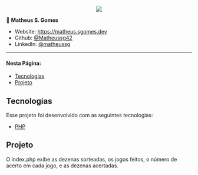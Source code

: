 <p align="center"><a target="_blank" href="https://matheus.sgomes.dev"><img src="https://matheus.sgomes.dev/img/logo_azul.png"></a></>


👤 **Matheus S. Gomes** 

* Website: https://matheus.sgomes.dev
* Github: [@Matheussg42](https://github.com/Matheussg42)
* LinkedIn: [@matheussg](https://linkedin.com/in/matheussg)

---

#### Nesta Página:

* [Tecnologias](#tecnologias)
* [Projeto](#projeto)

<span id="tecnologias"></span>
## Tecnologias

Esse projeto foi desenvolvido com as seguintes tecnologias:

- [PHP](https://www.php.net/)

<span id="projeto"></span>
## Projeto

O index.php exibe as dezenas sorteadas, os jogos feitos, o número de acerto em cada jogo, e as dezenas acertadas.